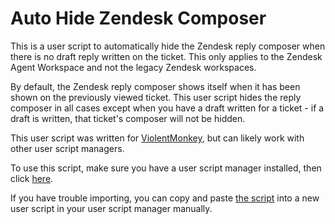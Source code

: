 # Auto Hide Zendesk Composer

This is a user script to automatically hide the Zendesk reply composer when there is no draft reply written on the ticket. This only applies to the Zendesk Agent Workspace and not the legacy Zendesk workspaces. 

By default, the Zendesk reply composer shows itself when it has been shown on the previously viewed ticket. This user script hides the reply composer in all cases except when you have a draft written for a ticket - if a draft is written, that ticket's composer will not be hidden.

This user script was written for [ViolentMonkey](https://violentmonkey.github.io/), but can likely work with other user script managers. 

To use this script, make sure you have a user script manager installed, then click [here](https://raw.githubusercontent.com/BagToad/Auto-Hide-Zendesk-Composer/main/auto-hide-composers.user.js).

If you have trouble importing, you can copy and paste [the script](https://github.com/BagToad/Auto-Hide-Zendesk-Composer/blob/main/auto-hide-composers.user.js) into a new user script in your user script manager manually. 
